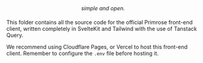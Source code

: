 <div align="center"><i>simple and open.</i></div>

####

This folder contains all the source code for the official Primrose front-end client, written completely in SvelteKit 
and Tailwind with the use of Tanstack Query.

We recommend using Cloudflare Pages, or Vercel to host this front-end client. Remember to configure the `.env` file 
before hosting it.